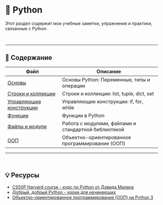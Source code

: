 # 🐍 Python

Этот раздел содержит мои учебные заметки, упражнения и практики, связанные с Python.

<br>

---

## 📂 Содержание

| Файл | Описание |
|--------|-------------|
| [Основы](./Basics.ipynb)  | Основы Python: Переменные, типы и операции |
| [Строки и коллекции](./Strings-collections.ipynb)  | Строки и коллекции: list, tuple, dict, set |
| [Управляющие конструкции](./Control-flow.ipynb)  | Управляющие конструкции: if, for, while |
| [Функции](./Functions.ipynb)  | Функции в Python |
| [Файлы и модули](./Files-modules.ipynb)  | Работа с модулями, файлами и стандартной библиотекой |
| [ООП](./OOP.ipynb)  | Объектно-ориентированное программирование (ООП) |

---

<br>


## 💡 Ресурсы

- [CS50P Harvard course - курс по Python от Дэвида Малана](https://cs50.harvard.edu/python/2022/)
- [Добрый, добрый Python - уроки для начинающих](https://www.youtube.com/playlist?list=PLA0M1Bcd0w8yWHh2V70bTtbVxJICrnJHd)
- [Объектно-ориентированное программирование (ООП) на Python 3](https://www.youtube.com/playlist?list=PLA0M1Bcd0w8zPwP7t-FgwONhZOHt9rz9E)